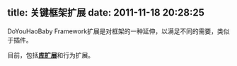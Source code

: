 title: 关键框架扩展
date: 2011-11-18 20:28:25
---

<p>
	DoYouHaoBaby Framework扩展是对框架的一种延伸，以满足不同的需要，类似于插件。
</p>
<p>
	目前，包括<a target="_blank" href="http://doyouhaobaby.net/document/architecture-design/package/system-expansion-pack.html"><strong>库扩展</strong></a>和行为扩展。
</p>
<br />